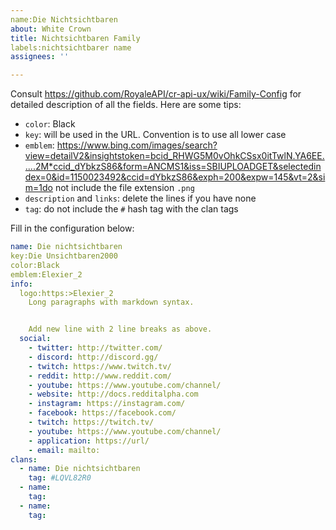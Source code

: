 ```yaml
---
name:Die Nichtsichtbaren
about: White Crown
title: Nichtsichtbaren Family
labels:nichtsichtbarer name
assignees: ''

---
```


Consult https://github.com/RoyaleAPI/cr-api-ux/wiki/Family-Config for detailed description of all the fields. Here are some tips:

- `color`: Black
- `key`: will be used in the URL. Convention is to use all lower case
- `emblem`: https://www.bing.com/images/search?view=detailV2&insightstoken=bcid_RHWG5M0vOhkCSsx0itTwlN.YA6EE.....2M*ccid_dYbkzS86&form=ANCMS1&iss=SBIUPLOADGET&selectedindex=0&id=1150023492&ccid=dYbkzS86&exph=200&expw=145&vt=2&sim=1do not include the file extension `.png`
- `description` and `links`: delete the lines if you have none
- `tag`:  do not include the `#` hash tag with the clan tags

Fill in the configuration below:

```yaml
name: Die nichtsichtbaren
key:Die Unsichtbaren2000
color:Black
emblem:Elexier_2
info:
  logo:https:>Elexier_2
    Long paragraphs with markdown syntax.


    Add new line with 2 line breaks as above.
  social:
    - twitter: http://twitter.com/
    - discord: http://discord.gg/
    - twitch: https://www.twitch.tv/
    - reddit: http://www.reddit.com/
    - youtube: https://www.youtube.com/channel/
    - website: http://docs.redditalpha.com
    - instagram: https://instagram.com/
    - facebook: https://facebook.com/
    - twitch: https://twitch.tv/
    - youtube: https://www.youtube.com/channel/
    - application: https://url/
    - email: mailto:
clans:
  - name: Die nichtsichtbaren
    tag: #LQVL82R0
  - name:
    tag:
  - name:
    tag:
```

